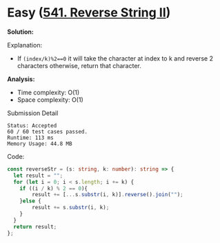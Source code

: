 # Easy ([541. Reverse String II](https://leetcode.com/problems/reverse-string-ii))

**Solution:**

Explanation:

- If `(index/k)%2==0` it will take the character at index to k and reverse 2 characters otherwise, return that character.

**Analysis:**

- Time complexity: O(1)
- Space complexity: O(1)

Submission Detail

```
Status: Accepted
60 / 60 test cases passed.
Runtime: 113 ms
Memory Usage: 44.8 MB
```

Code:

```TypeScript
const reverseStr = (s: string, k: number): string => {
  let result = "";
  for (let i = 0; i < s.length; i += k) {
    if ((i / k) % 2 == 0){
        result += [...s.substr(i, k)].reverse().join("");
    }else {
        result += s.substr(i, k);
    }
  }
  return result;
};

```

